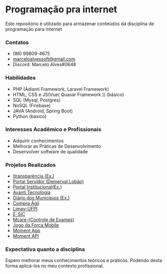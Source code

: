 # Programação pra internet
Este repositório é utilizado para armazenar conteúdos da disciplina de programação para internet

### Contatos
* (86) 99809-4675
* marceloalvessoft@gmail.com
* Discord: Marcelo Alves#0648

### Habilidades 
* PHP (Adianti Framework, Laravel Framework)
* HTML, CSS e JS(Vue( Quasar Framework )) (básico)
* SQL (Mysql, Postgres)
* NoSQL (Firebase)
* JAVA (Android, Spring Boot)
* Python (básico)

### Interesses Acadêmico e Profissionais

* Adquirir conhecimentos
* Melhorar as Práticas de Desenvolvimento
* Desenvolver software de qualidade

### Projetos Realizados
* [Itransparência (Ex.)](http://www.demervallobao.pi.gov.br/transparencia.php)
* [Portal Servidor (Demerval Lobão)](http://www.demervallobao.pi.gov.br/servidores)
* [Portal Institucional(Ex.)](http://www.pioix.pi.gov.br/)
* [Avanti Tecnologia](http://www.avantitecnologiati.com.br)
* [Diário dos Municípios (Ex.)](http://diario.parnarama.ma.gov.br/)
* [Compra Ágil](https://compragil.com.br/)
* [Limav-UFPI](https://limav-ufpi.com.br/fecimat/)
* [E-SIC](http://www.loreto.ma.gov.br/esic2018)
* [Mcare-(Controle de Exames)](https://github.com/MarceloxAlves/MCare)
* [Jogo da Forca Mobile](https://github.com/MarceloxAlves/ForcaX)
* [Moment App](https://github.com/MarceloxAlves/moment-web)
* [Moment API](https://github.com/MarceloxAlves/moment-api)

### Expectativa quanto a disciplina
Espero melhorar meus conhecimentos teóricos e práticos. 
Podendo desta forma aplicá-los no meu contexto profissional. 

